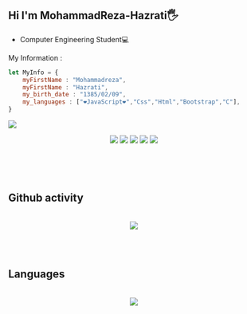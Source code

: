 ## Hi I'm MohammadReza-Hazrati🖐
- Computer Engineering Student💻

My Information : 
```JavaScript
let MyInfo = {
    myFirstName : "Mohammadreza",
    myFirstName : "Hazrati",
    my_birth_date : "1385/02/09",
    my_languages : ["❤JavaScript❤","Css","Html","Bootstrap","C"],
}
```


![](https://img.shields.io/github/commit-activity/m/SIR-MRH2006/std-grade-system-c)

<div align = "center">
    <img src="https://img.shields.io/badge/HTML5-E34F26?style=for-the-badge&logo=html5&logoColor=white"/>
    <img src="https://img.shields.io/badge/CSS3-1572B6?style=for-the-badge&logo=css3&logoColor=white"/>
    <img src="https://img.shields.io/badge/JavaScript-323330?style=for-the-badge&logo=javascript&logoColor=F7DF1E"/>
    <img src="https://img.shields.io/badge/Bootstrap-563D7C?style=for-the-badge&logo=bootstrap&logoColor=white"/>
    <img src="https://img.shields.io/badge/C-00599C?style=for-the-badge&logo=c&logoColor=white"/>
</div>

<br><br><br>

## Github activity
<br>
<div align="center">
    <img src="https://github-readme-stats.vercel.app/api?username=SIR-MRH2006&show_icons=true&theme=dark">
</div>


<br><br>

## Languages
<br>
<div align="center">
    <img src="https://github-readme-stats.vercel.app/api/top-langs/?username=SIR-MRH2006&hide_progress=false">
</div>

